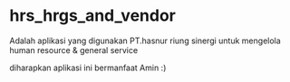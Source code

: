 ﻿# hrs_hrgs_and_vendor
Adalah aplikasi yang digunakan PT.hasnur riung sinergi untuk mengelola human resource & general service

diharapkan aplikasi ini bermanfaat Amin :)
